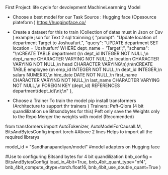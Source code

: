 First Project:
  life cycle for devolepment MachineLearnning Model
  * Choose a best model for our Task
Source :
     Hugging face (Opesource plateform )
      https://huggingface.co/

  * Create a dataset for this to train (Collection of datas must in Json or Csv )
    example json for Text 2 sql trainning
     {
        "prompt": "Update location of department Target to Joshuafurt.",
        "query": "UPDATE department SET location = 'Joshuafurt' WHERE dept_name = 'Target';",
        "schema": "\nCREATE TABLE department (\n    dept_id INTEGER NOT NULL,\n    dept_name CHARACTER VARYING NOT NULL,\n    location CHARACTER VARYING NOT NULL,\n    head CHARACTER VARYING\n);\n\nCREATE TABLE employee (\n           emp_id INTEGER NOT NULL,\n    dept_id INTEGER,\n    salary NUMERIC,\n    hire_date DATE NOT NULL,\n    first_name CHARACTER VARYING NOT NULL,\n    last_name CHARACTER VARYING NOT NULL,\n    FOREIGN KEY (dept_id) 
         REFERENCES department(dept_id)\n);\n"
      },
 * Choose a Trainer To train the model
    pip install transformers (Architecture to support thr trainers )
       Trainers:
           Peft-Qlora
              (4 bit quandilization ue Bitssndbytes for this)
            Peft only save the Weights only to the Repo
            Merger the weights with model (Recomended)
   
from transformers import AutoTokenizer, AutoModelForCausalLM, BitsAndBytesConfig
import torch  #Above 2 lines Helps to import all the required librarys


model_id = "Sandhanapandiyan/model"   #model adapters on Hugging face

#Use to configuring Bitsand bytes for 4 bit quandilization
bnb_config = BitsAndBytesConfig(
    load_in_4bit=True,
    bnb_4bit_quant_type="nf4",
    bnb_4bit_compute_dtype=torch.float16,
    bnb_4bit_use_double_quant=True
)
   
    

